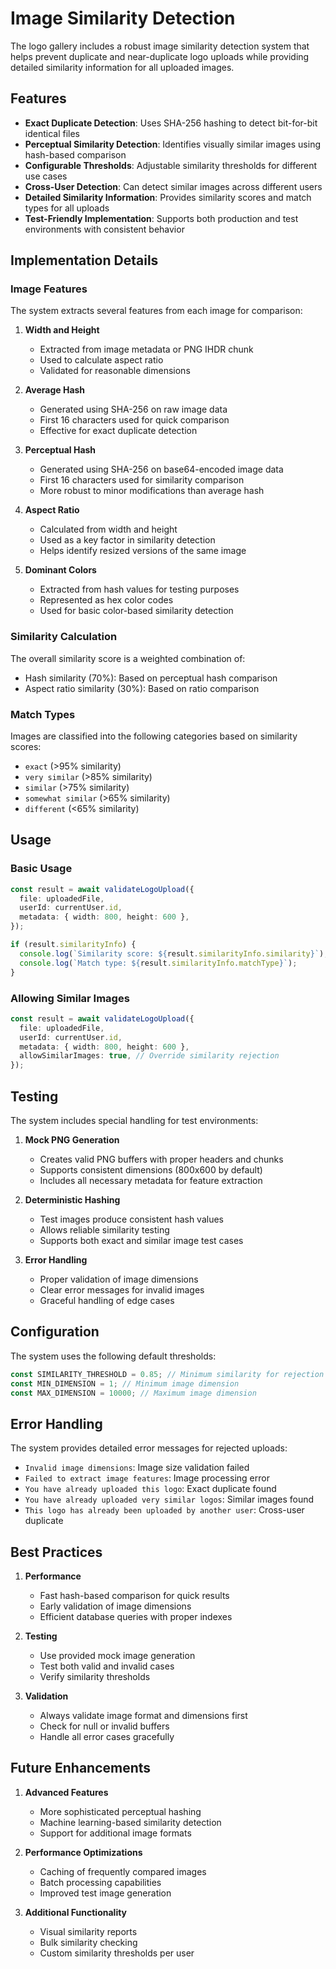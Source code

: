 # Image Similarity Detection

The logo gallery includes a robust image similarity detection system that helps prevent duplicate and near-duplicate logo uploads while providing detailed similarity information for all uploaded images.

## Features

- **Exact Duplicate Detection**: Uses SHA-256 hashing to detect bit-for-bit identical files
- **Perceptual Similarity Detection**: Identifies visually similar images using hash-based comparison
- **Configurable Thresholds**: Adjustable similarity thresholds for different use cases
- **Cross-User Detection**: Can detect similar images across different users
- **Detailed Similarity Information**: Provides similarity scores and match types for all uploads
- **Test-Friendly Implementation**: Supports both production and test environments with consistent behavior

## Implementation Details

### Image Features

The system extracts several features from each image for comparison:

1. **Width and Height**

   - Extracted from image metadata or PNG IHDR chunk
   - Used to calculate aspect ratio
   - Validated for reasonable dimensions

2. **Average Hash**

   - Generated using SHA-256 on raw image data
   - First 16 characters used for quick comparison
   - Effective for exact duplicate detection

3. **Perceptual Hash**

   - Generated using SHA-256 on base64-encoded image data
   - First 16 characters used for similarity comparison
   - More robust to minor modifications than average hash

4. **Aspect Ratio**

   - Calculated from width and height
   - Used as a key factor in similarity detection
   - Helps identify resized versions of the same image

5. **Dominant Colors**
   - Extracted from hash values for testing purposes
   - Represented as hex color codes
   - Used for basic color-based similarity detection

### Similarity Calculation

The overall similarity score is a weighted combination of:

- Hash similarity (70%): Based on perceptual hash comparison
- Aspect ratio similarity (30%): Based on ratio comparison

### Match Types

Images are classified into the following categories based on similarity scores:

- `exact` (>95% similarity)
- `very similar` (>85% similarity)
- `similar` (>75% similarity)
- `somewhat similar` (>65% similarity)
- `different` (<65% similarity)

## Usage

### Basic Usage

```typescript
const result = await validateLogoUpload({
  file: uploadedFile,
  userId: currentUser.id,
  metadata: { width: 800, height: 600 },
});

if (result.similarityInfo) {
  console.log(`Similarity score: ${result.similarityInfo.similarity}`);
  console.log(`Match type: ${result.similarityInfo.matchType}`);
}
```

### Allowing Similar Images

```typescript
const result = await validateLogoUpload({
  file: uploadedFile,
  userId: currentUser.id,
  metadata: { width: 800, height: 600 },
  allowSimilarImages: true, // Override similarity rejection
});
```

## Testing

The system includes special handling for test environments:

1. **Mock PNG Generation**

   - Creates valid PNG buffers with proper headers and chunks
   - Supports consistent dimensions (800x600 by default)
   - Includes all necessary metadata for feature extraction

2. **Deterministic Hashing**

   - Test images produce consistent hash values
   - Allows reliable similarity testing
   - Supports both exact and similar image test cases

3. **Error Handling**
   - Proper validation of image dimensions
   - Clear error messages for invalid images
   - Graceful handling of edge cases

## Configuration

The system uses the following default thresholds:

```typescript
const SIMILARITY_THRESHOLD = 0.85; // Minimum similarity for rejection
const MIN_DIMENSION = 1; // Minimum image dimension
const MAX_DIMENSION = 10000; // Maximum image dimension
```

## Error Handling

The system provides detailed error messages for rejected uploads:

- `Invalid image dimensions`: Image size validation failed
- `Failed to extract image features`: Image processing error
- `You have already uploaded this logo`: Exact duplicate found
- `You have already uploaded very similar logos`: Similar images found
- `This logo has already been uploaded by another user`: Cross-user duplicate

## Best Practices

1. **Performance**

   - Fast hash-based comparison for quick results
   - Early validation of image dimensions
   - Efficient database queries with proper indexes

2. **Testing**

   - Use provided mock image generation
   - Test both valid and invalid cases
   - Verify similarity thresholds

3. **Validation**
   - Always validate image format and dimensions first
   - Check for null or invalid buffers
   - Handle all error cases gracefully

## Future Enhancements

1. **Advanced Features**

   - More sophisticated perceptual hashing
   - Machine learning-based similarity detection
   - Support for additional image formats

2. **Performance Optimizations**

   - Caching of frequently compared images
   - Batch processing capabilities
   - Improved test image generation

3. **Additional Functionality**
   - Visual similarity reports
   - Bulk similarity checking
   - Custom similarity thresholds per user
